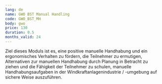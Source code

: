 ```yaml
---
lang: de
name: GWO BST Manual Handling
code: GWO_BST_MH
body: gwo
price: 130
duration: 0.5
months_valid: 24
---
```


Ziel dieses Moduls ist es, eine positive manuelle Handhabung und ein ergonomisches Verhalten zu fördern, die Teilnehmer zu ermutigen, Alternativen zur manuellen Handhabung durch Planung in Betracht zu ziehen und die Fähigkeit der Teilnehmer zu schulen, manuelle Handhabungsaufgaben in der Windkraftanlagenindustrie / -umgebung auf sichere Weise auszuführen.